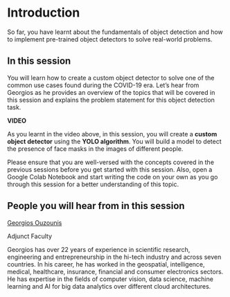 # Introduction

So far, you have learnt about the fundamentals of object detection and how to implement pre-trained object detectors to solve real-world problems.

## In this session

You will learn how to create a custom object detector to solve one of the common use cases found during the COVID-19 era. Let’s hear from Georgios as he provides an overview of the topics that will be covered in this session and explains the problem statement for this object detection task.

**VIDEO**

As you learnt in the video above, in this session, you will create a **custom object detector** using the **YOLO algorithm**. You will build a model to detect the presence of face masks in the images of different people.

Please ensure that you are well-versed with the concepts covered in the previous sessions before you get started with this session. Also, open a Google Colab Notebook and start writing the code on your own as you go through this session for a better understanding of this topic.

## People you will hear from in this session

[Georgios Ouzounis](https://www.linkedin.com/in/georgios-ouzounis/)

Adjunct Faculty  

Georgios has over 22 years of experience in scientific research, engineering and entrepreneurship in the hi-tech industry and across seven countries. In his career, he has worked in the geospatial, intelligence, medical, healthcare, insurance, financial and consumer electronics sectors. He has expertise in the fields of computer vision, data science, machine learning and AI for big data analytics over different cloud architectures.